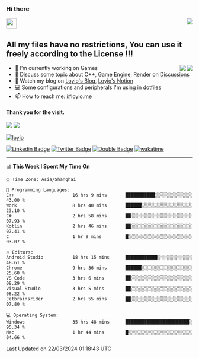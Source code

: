 <h3 align="left">Hi there</h3>
<img src='https://em-content.zobj.net/source/animated-noto-color-emoji/356/waving-hand_light-skin-tone_1f44b-1f3fb_1f3fb.gif' width='28' />
<a align="right" href="https://github.com/loyio/loyio/blob/master/STAR/README.md"><img align="right" src="https://img.shields.io/badge/LOYIO-STAR-green" /></a>

## All my files have no restrictions, You can use it freely according to the License !!!

<a href="https://github.com/loyio#gh-light-mode-only">
     <img align="right"  src="https://loy-readme.vercel.app/api/top-langs/?username=loyio&langs_count=6&hide=css,html,jupyter%20notebook" />
</a>

<a href="https://github.com/loyio#gh-dark-mode-only">
  <img align="right"  src="https://loy-readme.vercel.app/api/top-langs/?username=loyio&langs_count=6&theme=slateorange&hide=css,html,jupyter%20notebook" />
</a>



- 🔭 I’m currently working on Games
- 💬 Discuss some topic about C++, Game Engine, Render on [Discussions](https://github.com/loyio/loyio/discussions)
- 📔 Watch my blog on [Loyio's Blog](https://loyio.me), [Loyio's Notion](https://loyio.notion.site/loyio/Loyio-s-Dashboard-2f56bd29222a445ea9d9e8802a1ac83b)
- 💻 Some configurations and peripherals I'm using in [dotfiles](https://github.com/loyio/dotfiles)
- 📫 How to reach me: i#loyio.me


#### Thank you for the visit.
<img src="http://profile-counter.glitch.me/loyio/count.svg" />

<img src="https://loy-readme.vercel.app/api?username=loyio&show_icons=true&hide=stars&include_all_commits=true&hide_title=true&theme=slateorange" />

     

[![loyio](https://github-profile-trophy.vercel.app/?username=loyio&theme=onedark&column=4)](https://github.com/loyio)

[![Linkedin Badge](https://img.shields.io/badge/-@loyio-0077b5?style=flat-square&logo=Linkedin&logoColor=white&labelColor=0077b5&link=https://www.linkedin.com/in/loyio-hex-363172158/)](https://www.linkedin.com/in/loyio-hex-363172158/)
[![Twitter Badge](https://img.shields.io/badge/-@loyiome-000000?style=flat-square&labelColor=000000&logo=x&logoColor=white&link=https://twitter.com/loyiome)](https://twitter.com/loyiome)
[![Double Badge](https://img.shields.io/badge/@loyio-007722?style=flat&logo=Douban&logoColor=white)](https://www.douban.com/people/susmote)
[![wakatime](https://wakatime.com/badge/user/c0ddc104-5a20-41d1-ab9a-c4d9ea20a4d9.svg)](https://wakatime.com/@c0ddc104-5a20-41d1-ab9a-c4d9ea20a4d9)

-------
<!--START_SECTION:waka-->
📊 **This Week I Spent My Time On** 

```text
🕑︎ Time Zone: Asia/Shanghai

💬 Programming Languages: 
C++                      16 hrs 9 mins       ███████████░░░░░░░░░░░░░░   43.00 % 
Work                     8 hrs 40 mins       ██████░░░░░░░░░░░░░░░░░░░   23.10 % 
C#                       2 hrs 58 mins       ██░░░░░░░░░░░░░░░░░░░░░░░   07.93 % 
Kotlin                   2 hrs 46 mins       ██░░░░░░░░░░░░░░░░░░░░░░░   07.41 % 
C                        1 hr 9 mins         █░░░░░░░░░░░░░░░░░░░░░░░░   03.07 % 

🔥 Editors: 
Android Studio           18 hrs 15 mins      ████████████░░░░░░░░░░░░░   48.61 % 
Chrome                   9 hrs 36 mins       ██████░░░░░░░░░░░░░░░░░░░   25.60 % 
VS Code                  3 hrs 6 mins        ██░░░░░░░░░░░░░░░░░░░░░░░   08.29 % 
Visual Studio            3 hrs 5 mins        ██░░░░░░░░░░░░░░░░░░░░░░░   08.22 % 
Jetbrainsrider           2 hrs 55 mins       ██░░░░░░░░░░░░░░░░░░░░░░░   07.80 % 

💻 Operating System: 
Windows                  35 hrs 48 mins      ████████████████████████░   95.34 % 
Mac                      1 hr 44 mins        █░░░░░░░░░░░░░░░░░░░░░░░░   04.66 % 
```


 Last Updated on 22/03/2024 01:18:43 UTC
<!--END_SECTION:waka-->
